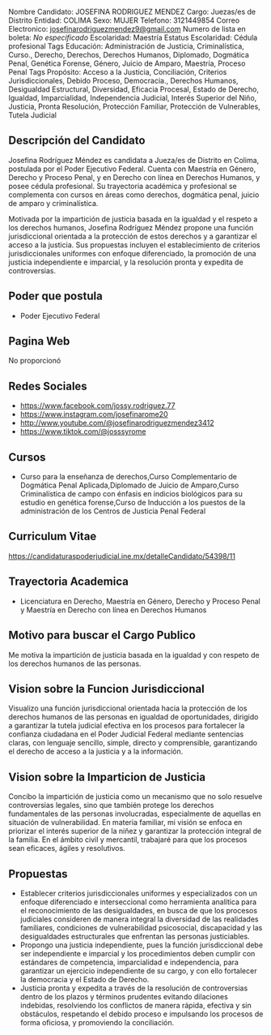 Nombre Candidato: JOSEFINA RODRIGUEZ MENDEZ
Cargo: Juezas/es de Distrito
Entidad: COLIMA
Sexo: MUJER
Telefono: 3121449854
Correo Electronico: josefinarodriguezmendez9@gmail.com
Numero de lista en boleta: *No especificado*
Escolaridad: Maestría
Estatus Escolaridad: Cédula profesional
Tags Educación: Administración de Justicia, Criminalística, Curso., Derecho, Derechos, Derechos Humanos, Diplomado, Dogmática Penal, Genética Forense, Género, Juicio de Amparo, Maestría, Proceso Penal
Tags Propósito: Acceso a la Justicia, Conciliación, Criterios Jurisdiccionales, Debido Proceso, Democracia., Derechos Humanos, Desigualdad Estructural, Diversidad, Eficacia Procesal, Estado de Derecho, Igualdad, Imparcialidad, Independencia Judicial, Interés Superior del Niño, Justicia, Pronta Resolución, Protección Familiar, Protección de Vulnerables, Tutela Judicial


## Descripción del Candidato 

Josefina Rodríguez Méndez es candidata a Jueza/es de Distrito en Colima, postulada por el Poder Ejecutivo Federal. Cuenta con Maestría en Género, Derecho y Proceso Penal, y en Derecho con línea en Derechos Humanos, y posee cédula profesional. Su trayectoria académica y profesional se complementa con cursos en áreas como derechos, dogmática penal, juicio de amparo y criminalística.

Motivada por la impartición de justicia basada en la igualdad y el respeto a los derechos humanos, Josefina Rodríguez Méndez propone una función jurisdiccional orientada a la protección de estos derechos y a garantizar el acceso a la justicia. Sus propuestas incluyen el establecimiento de criterios jurisdiccionales uniformes con enfoque diferenciado, la promoción de una justicia independiente e imparcial, y la resolución pronta y expedita de controversias.


## Poder que postula

- Poder Ejecutivo Federal


## Pagina Web

No proporcionó


## Redes Sociales

- https://www.facebook.com/jossy.rodriguez.77
- https://www.instagram.com/josefinarome20
- http://www.youtube.com/@josefinarodriguezmendez3412
- https://www.tiktok.com/@josssyrome


## Cursos

- Curso  para la enseñanza de derechos,Curso Complementario de Dogmática Penal Aplicada,Diplomado de Juicio de Amparo,Curso Criminalística de campo con énfasis en indicios biológicos para su estudio en genética forense,Curso de Inducción a los puestos de la administración de los Centros de Justicia Penal Federal


## Curriculum Vitae

https://candidaturaspoderjudicial.ine.mx/detalleCandidato/54398/11


## Trayectoria Academica

- Licenciatura en Derecho, Maestría en Género, Derecho y Proceso Penal y Maestría en Derecho con línea en Derechos Humanos


## Motivo para buscar el Cargo Publico

Me motiva la impartición de justicia basada en la igualdad y con respeto de los derechos humanos de las personas.


## Vision sobre la Funcion Jurisdiccional

Visualizo una función jurisdiccional orientada hacia la protección de los derechos humanos de las personas en igualdad de oportunidades, dirigido a garantizar la tutela judicial efectiva en los procesos para fortalecer la confianza ciudadana en el Poder Judicial Federal mediante sentencias claras, con lenguaje sencillo, simple, directo y comprensible, garantizando el derecho de acceso a la justicia y a la información.


## Vision sobre la Imparticion de Justicia

Concibo la impartición de justicia como un mecanismo que no solo resuelve controversias legales, sino que también protege los derechos fundamentales de las personas involucradas, especialmente de aquellas en situación de vulnerabilidad. En materia familiar, mi visión se enfoca en priorizar el interés superior de la niñez y garantizar la protección integral de la familia. En el ámbito civil y mercantil, trabajaré para que los procesos sean eficaces, ágiles y resolutivos.


## Propuestas

- Establecer criterios jurisdiccionales uniformes y especializados con un enfoque diferenciado e interseccional como herramienta analítica para el reconocimiento de las desigualdades, en busca de que los procesos judiciales consideren de manera integral la diversidad de las realidades familiares, condiciones de vulnerabilidad psicosocial, discapacidad y las desigualdades estructurales que enfrentan las personas justiciables.
- Propongo una justicia independiente, pues la función jurisdiccional debe ser independiente e imparcial y los procedimientos deben cumplir con estándares de competencia, imparcialidad e independencia, para garantizar un ejercicio independiente de su cargo, y con ello fortalecer la democracia y el Estado de Derecho.
- Justicia pronta y expedita a través de la resolución de controversias dentro de los plazos y términos prudentes evitando dilaciones indebidas, resolviendo los conflictos de manera rápida, efectiva y sin obstáculos, respetando el debido proceso e impulsando los procesos de forma oficiosa, y promoviendo la conciliación.

